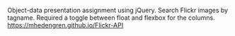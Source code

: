 Object-data presentation assignment using jQuery. Search Flickr images by tagname. Required a toggle between float and flexbox for the columns.
https://mhedengren.github.io/Flickr-API
